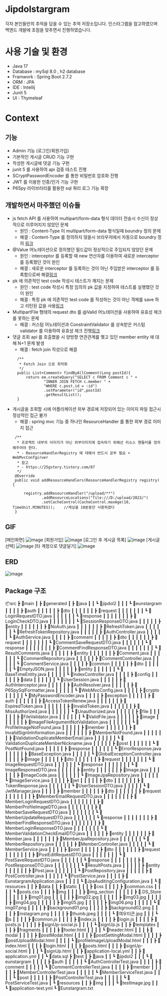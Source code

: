 # Jipdolstargram
각자 본인들만의 추억을 담을 수 있는 추억 저장소입니다.
인스타그램을 참고하였으며 백엔드 개발에 초점을 맞추면서 진행하였습니다.

# 사용 기술 및 환경
- Java 17
- Database : mySql 8.0 , h2 database
- Framwork : Spring Boot 2.7.2
- ORM : JPA
- IDE : Intellij
- Junit 5
- UI : Thymeleaf

# Context
## 기능
- Admin 기능 (로그인/회원가입)
- 기본적인 게시글 CRUD 기능 구현
- 작성한 게시글에 댓글 기능 구현
- junit 5 를 사용하여 api 검증 테스트 진행
- SCryptPasswordEncoder 를 통한 비밀번호 암호화 진행
- JWT 를 이용한 인증/인가 기능 구현
- P6Spy 라이브러리를 활용한 sql 쿼리 로그 기능 확장

## 개발하면서 마주했던 이슈들
- js fetch API 를 사용하여 multipart/form-data 형식 데이터 전송시 수신이 정상적으로 이루어지지 않았던 문제
    - 원인 : Content-Type 이 multipart/form-data 형식일때 boundry 정의 문제
    - 해결 : Content-Type 를 정의하지 않을시 브라우저에서 자동으로 boundry 정의 [링크](https://boomrabbit.tistory.com/245)
- @Value 어노테이션으로 정의했던 필드값이 정상적으로 주입되지 않았던 문제
    - 원인 : interceptor 를 등록할 때 new 연산자를 이용하여 새로운 interceptor 를 등록했던 것이 원인
    - 해결 : 새로운 interceptor 를 등록하는 것이 아닌 주입받은 interceptor 를 등록함으로써 해결[링크](https://boomrabbit.tistory.com/247)
- pk 에 의존적인 test code 작성시 테스트가 깨지는 문제
    - 원인 : test code 작성시 특정 임의의 pk 값을 지정하여 테스트를 실행했던 것이 원인
    - 해결 : 특정 pk 에 의존적인 test code 를 작성하는 것이 아닌 객체를 save 하고 리턴된 값을 사용[링크](https://boomrabbit.tistory.com/246)
- MultipartFile 형태의 request dto 를 @Valid 어노테이션을 사용하여 유효성 체크를 못하는 문제
    - 해결 : 커스텀 어노테이션과 ConstraintValidator 를 상속받은 커스텀 validator 를 이용하여 유효성 체크 진행[링크](https://boomrabbit.tistory.com/256)
- 댓글 조회 api 를 호출했을 시 양방향 연관관계를 맺고 있던 member entity 에 대해 N+1 문제 발생
    - 해결 : fetch join 작성으로 해결
  ```
    /**
     * Fetch Join 으로 최적화
     */
    public List<Comment> findByAllComment(Long postId){
        return em.createQuery("SELECT c FROM Comment c " +
                "INNER JOIN FETCH c.member " +
                "WHERE c.post.id = :id")
                .setParameter("id",postId)
                .getResultList();
    }
  ```
- 게시글을 조회할 시에 어플리케이션 외부 경로에 저장되어 있는 이미지 파일 접근시 정상적인 접근 불가
  - 해결 : spring mvc 기능 중 하나인 ResourceHandler 를 통한 외부 경로 이미지 접근
   ```
    /**
     * 프로젝트 내부의 이미지가 아닌 외부이미지에 접속하기 위해선 리소스 핸들러를 정의해주어야 한다.
     * - ResourceHandlerRegistry 에 대해서 반드시 공부 필요 + WebMvcConfgiruer
     * 참고
     * - https://25gstory.tistory.com/87
     */
    @Override
    public void addResourceHandlers(ResourceHandlerRegistry registry) {

        registry.addResourceHandler("/upload/**")
                .addResourceLocations("file:///D:/upload/2023/")
                .setCacheControl(CacheControl.maxAge(10, TimeUnit.MINUTES));    //캐싱을 10분동안 사용하겠다
    }
   ```

## GIF
[메인화면]
![image](https://github.com/JipDol2/Jipdolstargram/assets/55746374/a3649c35-674a-4b3b-84c9-96d8a5b50a32)
[회원가입]
![image](https://github.com/JipDol2/Jipdolstargram/assets/55746374/b0fb640e-f7ff-4936-8173-b71e30c0d332)
[로그인 후 게시글 목록]
![image](https://github.com/JipDol2/Jipdolstargram/assets/55746374/499d3395-331e-4b6d-9c9d-bad0470799e3)
[게시글 선택]
![image](https://github.com/JipDol2/Jipdolstargram/assets/55746374/4aa42119-f540-4e12-845f-4c7598fa0802)
[타 계정으로 댓글달기]
![image](https://github.com/JipDol2/Jipdolstargram/assets/55746374/a33479c2-9854-48a2-896d-9b5af9e47b5f)

## ERD
![image](https://github.com/JipDol2/Jipdolstargram/assets/55746374/e825d4ad-4f04-4d6e-90fd-a885ea94bab6)

## Package 구조
📦src
 ┣ 📂main
 ┃ ┣ 📂generated
 ┃ ┣ 📂java
 ┃ ┃ ┗ 📂jipdol2
 ┃ ┃ ┃ ┗ 📂eunstargram
 ┃ ┃ ┃ ┃ ┣ 📂auth
 ┃ ┃ ┃ ┃ ┃ ┣ 📂dto
 ┃ ┃ ┃ ┃ ┃ ┃ ┣ 📂request
 ┃ ┃ ┃ ┃ ┃ ┃ ┃ ┗ 📜LoginRequestDTO.java
 ┃ ┃ ┃ ┃ ┃ ┃ ┗ 📂response
 ┃ ┃ ┃ ┃ ┃ ┃ ┃ ┣ 📜LoginCheckDTO.java
 ┃ ┃ ┃ ┃ ┃ ┃ ┃ ┗ 📜SessionResponseDTO.java
 ┃ ┃ ┃ ┃ ┃ ┣ 📂entity
 ┃ ┃ ┃ ┃ ┃ ┃ ┣ 📜NoAuth.java
 ┃ ┃ ┃ ┃ ┃ ┃ ┣ 📜RefreshToken.java
 ┃ ┃ ┃ ┃ ┃ ┃ ┗ 📜RefreshTokenRepository.java
 ┃ ┃ ┃ ┃ ┃ ┣ 📜AuthController.java
 ┃ ┃ ┃ ┃ ┃ ┗ 📜AuthService.java
 ┃ ┃ ┃ ┃ ┣ 📂comment
 ┃ ┃ ┃ ┃ ┃ ┣ 📂dto
 ┃ ┃ ┃ ┃ ┃ ┃ ┣ 📂request
 ┃ ┃ ┃ ┃ ┃ ┃ ┃ ┗ 📜CommentSaveRequestDTO.java
 ┃ ┃ ┃ ┃ ┃ ┃ ┗ 📂response
 ┃ ┃ ┃ ┃ ┃ ┃ ┃ ┣ 📜CommentFindResponseDTO.java
 ┃ ┃ ┃ ┃ ┃ ┃ ┃ ┗ 📜ResultComments.java
 ┃ ┃ ┃ ┃ ┃ ┣ 📂entity
 ┃ ┃ ┃ ┃ ┃ ┃ ┣ 📜Comment.java
 ┃ ┃ ┃ ┃ ┃ ┃ ┗ 📜CommentRepository.java
 ┃ ┃ ┃ ┃ ┃ ┣ 📜CommentController.java
 ┃ ┃ ┃ ┃ ┃ ┗ 📜CommentService.java
 ┃ ┃ ┃ ┃ ┣ 📂common
 ┃ ┃ ┃ ┃ ┃ ┣ 📂dto
 ┃ ┃ ┃ ┃ ┃ ┃ ┗ 📜EmptyJSON.java
 ┃ ┃ ┃ ┃ ┃ ┣ 📂entity
 ┃ ┃ ┃ ┃ ┃ ┃ ┗ 📜BaseTimeEntity.java
 ┃ ┃ ┃ ┃ ┃ ┗ 📜IndexController.java
 ┃ ┃ ┃ ┃ ┣ 📂config
 ┃ ┃ ┃ ┃ ┃ ┣ 📂data
 ┃ ┃ ┃ ┃ ┃ ┃ ┗ 📜UserSession.java
 ┃ ┃ ┃ ┃ ┃ ┣ 📜AuthInterceptor.java
 ┃ ┃ ┃ ┃ ┃ ┣ 📜AuthResolver.java
 ┃ ┃ ┃ ┃ ┃ ┣ 📜P6SpySqlFormatter.java
 ┃ ┃ ┃ ┃ ┃ ┗ 📜WebMvcConfig.java
 ┃ ┃ ┃ ┃ ┣ 📂crypto
 ┃ ┃ ┃ ┃ ┃ ┗ 📜MyPasswordEncoder.java
 ┃ ┃ ┃ ┃ ┣ 📂exception
 ┃ ┃ ┃ ┃ ┃ ┣ 📂auth
 ┃ ┃ ┃ ┃ ┃ ┃ ┣ 📜AccessTokenRenew.java
 ┃ ┃ ┃ ┃ ┃ ┃ ┣ 📜ExpiredToken.java
 ┃ ┃ ┃ ┃ ┃ ┃ ┣ 📜InvalidToken.java
 ┃ ┃ ┃ ┃ ┃ ┃ ┣ 📜MissAuthorized.java
 ┃ ┃ ┃ ┃ ┃ ┃ ┗ 📜Unauthorized.java
 ┃ ┃ ┃ ┃ ┃ ┣ 📂file
 ┃ ┃ ┃ ┃ ┃ ┃ ┣ 📜FileValidator.java
 ┃ ┃ ┃ ┃ ┃ ┃ ┗ 📜ValidFile.java
 ┃ ┃ ┃ ┃ ┃ ┣ 📂image
 ┃ ┃ ┃ ┃ ┃ ┃ ┣ 📜ImageFileArgumentNotValidation.java
 ┃ ┃ ┃ ┃ ┃ ┃ ┗ 📜ProfileImageNotFound.java
 ┃ ┃ ┃ ┃ ┃ ┣ 📂member
 ┃ ┃ ┃ ┃ ┃ ┃ ┣ 📜InvalidSignInInformation.java
 ┃ ┃ ┃ ┃ ┃ ┃ ┣ 📜MemberNotFound.java
 ┃ ┃ ┃ ┃ ┃ ┃ ┣ 📜ValidationDuplicateMemberEmail.java
 ┃ ┃ ┃ ┃ ┃ ┃ ┗ 📜ValidationDuplicateMemberNickname.java
 ┃ ┃ ┃ ┃ ┃ ┣ 📂post
 ┃ ┃ ┃ ┃ ┃ ┃ ┗ 📜PostNotFound.java
 ┃ ┃ ┃ ┃ ┃ ┣ 📂response
 ┃ ┃ ┃ ┃ ┃ ┃ ┗ 📜ErrorResponse.java
 ┃ ┃ ┃ ┃ ┃ ┣ 📜BaseException.java
 ┃ ┃ ┃ ┃ ┃ ┗ 📜GlobalExceptionController.java
 ┃ ┃ ┃ ┃ ┣ 📂image
 ┃ ┃ ┃ ┃ ┃ ┣ 📂dto
 ┃ ┃ ┃ ┃ ┃ ┃ ┣ 📂request
 ┃ ┃ ┃ ┃ ┃ ┃ ┃ ┗ 📜ImageRequestDTO.java
 ┃ ┃ ┃ ┃ ┃ ┃ ┗ 📂response
 ┃ ┃ ┃ ┃ ┃ ┃ ┃ ┗ 📜ImageResponseDTO.java
 ┃ ┃ ┃ ┃ ┃ ┣ 📂entity
 ┃ ┃ ┃ ┃ ┃ ┃ ┣ 📜Image.java
 ┃ ┃ ┃ ┃ ┃ ┃ ┣ 📜ImageCode.java
 ┃ ┃ ┃ ┃ ┃ ┃ ┗ 📜ImageJpaRepository.java
 ┃ ┃ ┃ ┃ ┃ ┗ 📜ImageService.java
 ┃ ┃ ┃ ┃ ┣ 📂jwt
 ┃ ┃ ┃ ┃ ┃ ┣ 📂dto
 ┃ ┃ ┃ ┃ ┃ ┃ ┣ 📜TokenResponse.java
 ┃ ┃ ┃ ┃ ┃ ┃ ┗ 📜UserSessionDTO.java
 ┃ ┃ ┃ ┃ ┃ ┗ 📜JwtManager.java
 ┃ ┃ ┃ ┃ ┣ 📂member
 ┃ ┃ ┃ ┃ ┃ ┣ 📂dto
 ┃ ┃ ┃ ┃ ┃ ┃ ┣ 📂request
 ┃ ┃ ┃ ┃ ┃ ┃ ┃ ┣ 📜MemberEmailRequestDTO.java
 ┃ ┃ ┃ ┃ ┃ ┃ ┃ ┣ 📜MemberLoginRequestDTO.java
 ┃ ┃ ┃ ┃ ┃ ┃ ┃ ┣ 📜MemberProfileImageDTO.java
 ┃ ┃ ┃ ┃ ┃ ┃ ┃ ┣ 📜MemberSaveRequestDTO.java
 ┃ ┃ ┃ ┃ ┃ ┃ ┃ ┗ 📜MemberUpdateRequestDTO.java
 ┃ ┃ ┃ ┃ ┃ ┃ ┗ 📂response
 ┃ ┃ ┃ ┃ ┃ ┃ ┃ ┣ 📜MemberFindResponseDTO.java
 ┃ ┃ ┃ ┃ ┃ ┃ ┃ ┣ 📜MemberLoginResponseDTO.java
 ┃ ┃ ┃ ┃ ┃ ┃ ┃ ┗ 📜MemberValidationCheckEmailDTO.java
 ┃ ┃ ┃ ┃ ┃ ┣ 📂entity
 ┃ ┃ ┃ ┃ ┃ ┃ ┣ 📜Member.java
 ┃ ┃ ┃ ┃ ┃ ┃ ┣ 📜MemberJpaRepository.java
 ┃ ┃ ┃ ┃ ┃ ┃ ┗ 📜MemberRepository.java
 ┃ ┃ ┃ ┃ ┃ ┣ 📜MemberController.java
 ┃ ┃ ┃ ┃ ┃ ┗ 📜MemberService.java
 ┃ ┃ ┃ ┃ ┣ 📂post
 ┃ ┃ ┃ ┃ ┃ ┣ 📂dto
 ┃ ┃ ┃ ┃ ┃ ┃ ┣ 📂request
 ┃ ┃ ┃ ┃ ┃ ┃ ┃ ┣ 📜PostEditRequestDTO.java
 ┃ ┃ ┃ ┃ ┃ ┃ ┃ ┗ 📜PostSaveRequestDTO.java
 ┃ ┃ ┃ ┃ ┃ ┃ ┗ 📂response
 ┃ ┃ ┃ ┃ ┃ ┃ ┃ ┣ 📜PostResponseDTO.java
 ┃ ┃ ┃ ┃ ┃ ┃ ┃ ┗ 📜ResultPosts.java
 ┃ ┃ ┃ ┃ ┃ ┣ 📂entity
 ┃ ┃ ┃ ┃ ┃ ┃ ┣ 📜Post.java
 ┃ ┃ ┃ ┃ ┃ ┃ ┗ 📜PostRepository.java
 ┃ ┃ ┃ ┃ ┃ ┣ 📜PostController.java
 ┃ ┃ ┃ ┃ ┃ ┗ 📜PostService.java
 ┃ ┃ ┃ ┃ ┣ 📜EunstargramApplication.java
 ┃ ┃ ┃ ┃ ┗ 📜JpaAuditingConfiguration.java
 ┃ ┗ 📂resources
 ┃ ┃ ┣ 📂data
 ┃ ┃ ┣ 📂static
 ┃ ┃ ┃ ┣ 📂css
 ┃ ┃ ┃ ┃ ┣ 📜common.css
 ┃ ┃ ┃ ┃ ┗ 📜posts.css
 ┃ ┃ ┃ ┣ 📂img
 ┃ ┃ ┃ ┃ ┣ 📂img_section
 ┃ ┃ ┃ ┃ ┃ ┣ 📜.DS_Store
 ┃ ┃ ┃ ┃ ┃ ┣ 📜img01.jpg
 ┃ ┃ ┃ ┃ ┃ ┣ 📜img02.jpg
 ┃ ┃ ┃ ┃ ┃ ┣ 📜img03.jpg
 ┃ ┃ ┃ ┃ ┃ ┣ 📜img04.jpg
 ┃ ┃ ┃ ┃ ┃ ┣ 📜img05.jpg
 ┃ ┃ ┃ ┃ ┃ ┣ 📜img06.png
 ┃ ┃ ┃ ┃ ┃ ┗ 📜img07.png
 ┃ ┃ ┃ ┃ ┣ 📜background01.png
 ┃ ┃ ┃ ┃ ┣ 📜background02.png
 ┃ ┃ ┃ ┃ ┣ 📜instagram.png
 ┃ ┃ ┃ ┃ ┣ 📜thumb.jpeg
 ┃ ┃ ┃ ┃ ┗ 📜여우티콘.jpg
 ┃ ┃ ┃ ┗ 📂js
 ┃ ┃ ┃ ┃ ┣ 📜common.js
 ┃ ┃ ┃ ┃ ┣ 📜index.js
 ┃ ┃ ┃ ┃ ┣ 📜login.js
 ┃ ┃ ┃ ┃ ┣ 📜posts.js
 ┃ ┃ ┃ ┃ ┣ 📜signUp-social.js
 ┃ ┃ ┃ ┃ ┗ 📜signUp.js
 ┃ ┃ ┣ 📂templates
 ┃ ┃ ┃ ┣ 📂fragments
 ┃ ┃ ┃ ┃ ┣ 📜footer.html
 ┃ ┃ ┃ ┃ ┗ 📜header.html
 ┃ ┃ ┃ ┣ 📂modal
 ┃ ┃ ┃ ┃ ┣ 📜postModal.html
 ┃ ┃ ┃ ┃ ┣ 📜postSettingModal.html
 ┃ ┃ ┃ ┃ ┣ 📜postUploadModal.html
 ┃ ┃ ┃ ┃ ┗ 📜profileImageUploadModal.html
 ┃ ┃ ┃ ┣ 📜index.html
 ┃ ┃ ┃ ┣ 📜login.html
 ┃ ┃ ┃ ┣ 📜posts.html
 ┃ ┃ ┃ ┣ 📜signUp-social.html
 ┃ ┃ ┃ ┗ 📜signUp.html
 ┃ ┃ ┣ 📜application-local.yml
 ┃ ┃ ┣ 📜application.yml
 ┃ ┃ ┗ 📜data.sql
 ┣ 📂test
 ┃ ┣ 📂java
 ┃ ┃ ┗ 📂jipdol2
 ┃ ┃ ┃ ┗ 📂eunstargram
 ┃ ┃ ┃ ┃ ┣ 📂auth
 ┃ ┃ ┃ ┃ ┃ ┗ 📜AuthControllerTest.java
 ┃ ┃ ┃ ┃ ┣ 📂comment
 ┃ ┃ ┃ ┃ ┃ ┗ 📜CommentControllerTest.java
 ┃ ┃ ┃ ┃ ┣ 📂member
 ┃ ┃ ┃ ┃ ┃ ┣ 📜MemberControllerTest.java
 ┃ ┃ ┃ ┃ ┃ ┗ 📜MemberServiceTest.java
 ┃ ┃ ┃ ┃ ┗ 📂post
 ┃ ┃ ┃ ┃ ┃ ┣ 📜PostControllerTest.java
 ┃ ┃ ┃ ┃ ┃ ┗ 📜PostServiceTest.java
 ┃ ┗ 📂resources
 ┃ ┃ ┣ 📂img
 ┃ ┃ ┃ ┗ 📜testImage.jpg
 ┃ ┃ ┗ 📜application-test.yml
 ┗ 📜Eunstargram.txt
